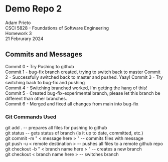 # Demo Repo 2 

Adam Prieto\
CSCI 5828 - Foundations of Software Engineering\
Homework 3\
21 Februrary 2024


## Commits and Messages
Commit 0 - Try Pushing to github\
Commit 1 - bug-fix branch created, trying to switch back to master
Commit 2 - Successfully switched back to master and pushed. Yaay!
Commit 3 - Try switching back to bug-fix and pushing\
Commit 4 - Switching branched worked, I'm getting the hang of this!\
Commit 5 - Created bug-fix-experimental branch, please let this branch be different than other branches.\
Commit 6 - Merged and fixed all changes from main into bug-fix

### Git Commands Used
git add . -- prepares all files for pushing to github\
git status -- gets status of branch (is it up to date, committed, etc.)\
git commit -m " < message here > " -- commits files with message\
git push -u < remote destination > -- pushes all files to a remote github repo\
git checkout -b " < branch name here > " -- creates a new branch\
git checkout < branch name here > -- switches branch
